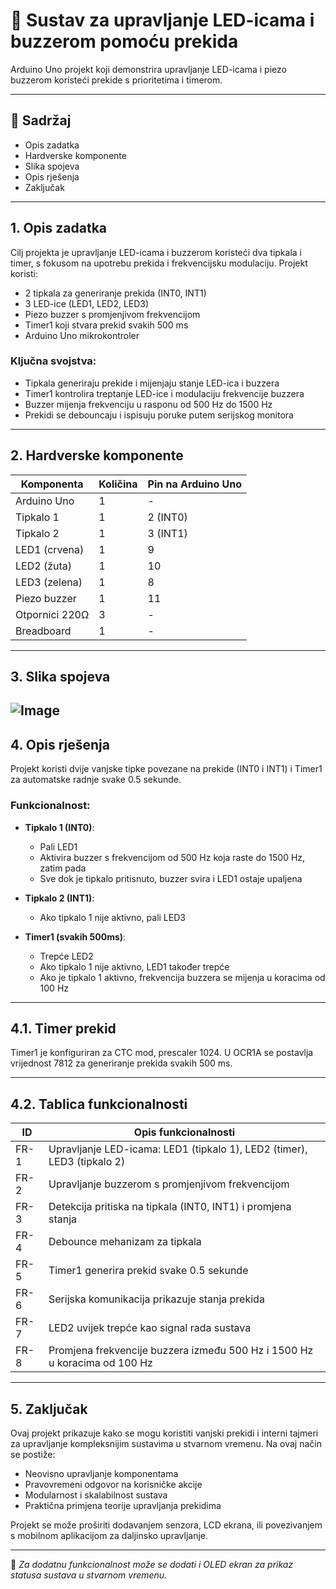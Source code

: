 # 🔁 Sustav za upravljanje LED-icama i buzzerom pomoću prekida

Arduino Uno projekt koji demonstrira upravljanje LED-icama i piezo buzzerom koristeći prekide s prioritetima i timerom.

---

## 📖 Sadržaj

- Opis zadatka  
- Hardverske komponente  
- Slika spojeva  
- Opis rješenja  
- Zaključak  

---

## 1. Opis zadatka

Cilj projekta je upravljanje LED-icama i buzzerom koristeći dva tipkala i timer, s fokusom na upotrebu prekida i frekvencijsku modulaciju. Projekt koristi:

- 2 tipkala za generiranje prekida (INT0, INT1)
- 3 LED-ice (LED1, LED2, LED3)
- Piezo buzzer s promjenjivom frekvencijom
- Timer1 koji stvara prekid svakih 500 ms
- Arduino Uno mikrokontroler

### Ključna svojstva:

- Tipkala generiraju prekide i mijenjaju stanje LED-ica i buzzera
- Timer1 kontrolira treptanje LED-ice i modulaciju frekvencije buzzera
- Buzzer mijenja frekvenciju u rasponu od 500 Hz do 1500 Hz
- Prekidi se debouncaju i ispisuju poruke putem serijskog monitora

---

## 2. Hardverske komponente

| Komponenta       | Količina | Pin na Arduino Uno         |
|------------------|----------|-----------------------------|
| Arduino Uno      | 1        | -                           |
| Tipkalo 1        | 1        | 2 (INT0)                    |
| Tipkalo 2        | 1        | 3 (INT1)                    |
| LED1 (crvena)    | 1        | 9                           |
| LED2 (žuta)      | 1        | 10                          |
| LED3 (zelena)    | 1        | 8                           |
| Piezo buzzer     | 1        | 11                          |
| Otpornici 220Ω   | 3        | -                           |
| Breadboard       | 1        | -                           |


---

## 3. Slika spojeva

![Image](https://github.com/user-attachments/assets/b60bfc0c-c2fb-49df-8ba4-6c54bba5f5d3)
---

## 4. Opis rješenja

Projekt koristi dvije vanjske tipke povezane na prekide (INT0 i INT1) i Timer1 za automatske radnje svake 0.5 sekunde.

### Funkcionalnost:

- **Tipkalo 1 (INT0)**:
  - Pali LED1
  - Aktivira buzzer s frekvencijom od 500 Hz koja raste do 1500 Hz, zatim pada
  - Sve dok je tipkalo pritisnuto, buzzer svira i LED1 ostaje upaljena

- **Tipkalo 2 (INT1)**:
  - Ako tipkalo 1 nije aktivno, pali LED3

- **Timer1 (svakih 500ms)**:
  - Trepće LED2
  - Ako tipkalo 1 nije aktivno, LED1 također trepće
  - Ako je tipkalo 1 aktivno, frekvencija buzzera se mijenja u koracima od 100 Hz

---

## 4.1. Timer prekid

Timer1 je konfiguriran za CTC mod, prescaler 1024. U OCR1A se postavlja vrijednost 7812 za generiranje prekida svakih 500 ms.

---

## 4.2. Tablica funkcionalnosti

| ID   | Opis funkcionalnosti |
|------|----------------------|
| FR-1 | Upravljanje LED-icama: LED1 (tipkalo 1), LED2 (timer), LED3 (tipkalo 2) |
| FR-2 | Upravljanje buzzerom s promjenjivom frekvencijom |
| FR-3 | Detekcija pritiska na tipkala (INT0, INT1) i promjena stanja |
| FR-4 | Debounce mehanizam za tipkala |
| FR-5 | Timer1 generira prekid svake 0.5 sekunde |
| FR-6 | Serijska komunikacija prikazuje stanja prekida |
| FR-7 | LED2 uvijek trepće kao signal rada sustava |
| FR-8 | Promjena frekvencije buzzera između 500 Hz i 1500 Hz u koracima od 100 Hz |

---

## 5. Zaključak

Ovaj projekt prikazuje kako se mogu koristiti vanjski prekidi i interni tajmeri za upravljanje kompleksnijim sustavima u stvarnom vremenu. Na ovaj način se postiže:

- Neovisno upravljanje komponentama
- Pravovremeni odgovor na korisničke akcije
- Modularnost i skalabilnost sustava
- Praktična primjena teorije upravljanja prekidima

Projekt se može proširiti dodavanjem senzora, LCD ekrana, ili povezivanjem s mobilnom aplikacijom za daljinsko upravljanje.

---

📌 *Za dodatnu funkcionalnost može se dodati i OLED ekran za prikaz statusa sustava u stvarnom vremenu.*


